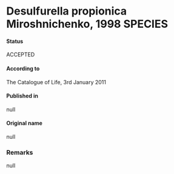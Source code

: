 # Desulfurella propionica Miroshnichenko, 1998 SPECIES

#### Status
ACCEPTED

#### According to
The Catalogue of Life, 3rd January 2011

#### Published in
null

#### Original name
null

### Remarks
null